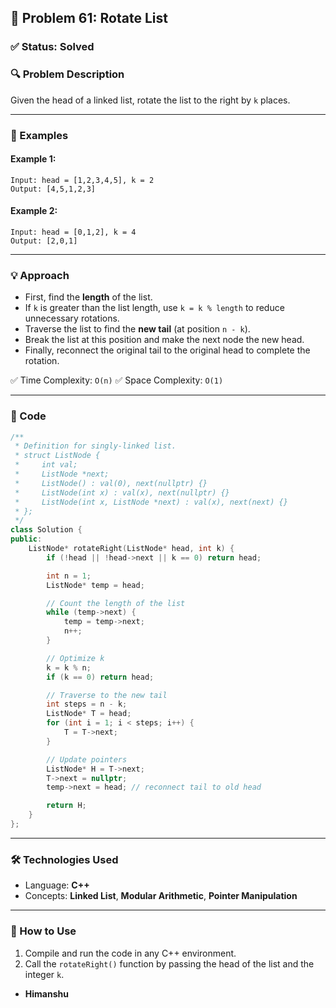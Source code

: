 ## 🔁 Problem 61: Rotate List

### ✅ Status: Solved

### 🔍 Problem Description

Given the head of a linked list, rotate the list to the right by `k` places.

---

### 🧠 Examples

#### Example 1:
```plaintext
Input: head = [1,2,3,4,5], k = 2  
Output: [4,5,1,2,3]
````

#### Example 2:

```plaintext
Input: head = [0,1,2], k = 4  
Output: [2,0,1]
```

---

### 💡 Approach

* First, find the **length** of the list.
* If `k` is greater than the list length, use `k = k % length` to reduce unnecessary rotations.
* Traverse the list to find the **new tail** (at position `n - k`).
* Break the list at this position and make the next node the new head.
* Finally, reconnect the original tail to the original head to complete the rotation.

✅ Time Complexity: `O(n)`
✅ Space Complexity: `O(1)`

---

### 🧾 Code

```cpp
/**
 * Definition for singly-linked list.
 * struct ListNode {
 *     int val;
 *     ListNode *next;
 *     ListNode() : val(0), next(nullptr) {}
 *     ListNode(int x) : val(x), next(nullptr) {}
 *     ListNode(int x, ListNode *next) : val(x), next(next) {}
 * };
 */
class Solution {
public:
    ListNode* rotateRight(ListNode* head, int k) {
        if (!head || !head->next || k == 0) return head;

        int n = 1;
        ListNode* temp = head;

        // Count the length of the list
        while (temp->next) {
            temp = temp->next;
            n++;
        }

        // Optimize k
        k = k % n;
        if (k == 0) return head;

        // Traverse to the new tail
        int steps = n - k;
        ListNode* T = head;
        for (int i = 1; i < steps; i++) {
            T = T->next;
        }

        // Update pointers
        ListNode* H = T->next;
        T->next = nullptr;
        temp->next = head; // reconnect tail to old head

        return H;
    }
};
```

---

### 🛠️ Technologies Used

* Language: **C++**
* Concepts: **Linked List**, **Modular Arithmetic**, **Pointer Manipulation**

---

### 📁 How to Use

1. Compile and run the code in any C++ environment.
2. Call the `rotateRight()` function by passing the head of the list and the integer `k`.
* **Himanshu**
